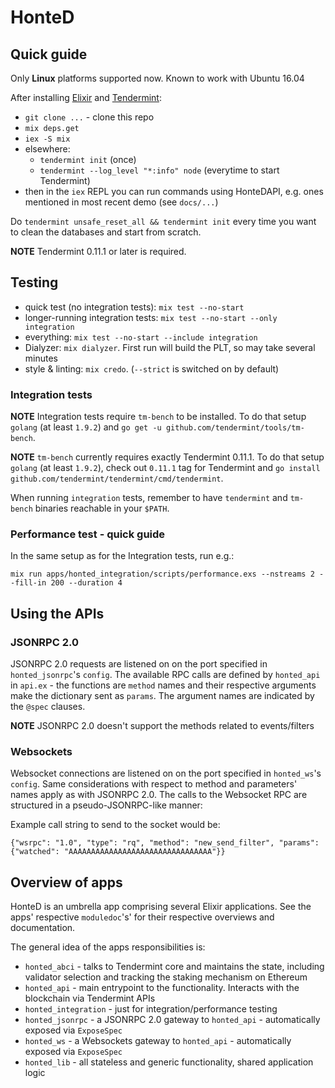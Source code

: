 # HonteD

## Quick guide

Only **Linux** platforms supported now. Known to work with Ubuntu 16.04

After installing [Elixir](http://elixir-lang.github.io/install.html#unix-and-unix-like) and [Tendermint](https://tendermint.com/downloads):

  - `git clone ...` - clone this repo
  - `mix deps.get`
  - `iex -S mix`
  - elsewhere:
    - `tendermint init` (once)
    - `tendermint --log_level "*:info" node` (everytime to start Tendermint)
  - then in the `iex` REPL you can run commands using HonteDAPI, e.g. ones mentioned in most recent demo (see `docs/...`)

Do `tendermint unsafe_reset_all && tendermint init` every time you want to clean the databases and start from scratch.

**NOTE** Tendermint 0.11.1 or later is required.

## Testing

 - quick test (no integration tests): `mix test --no-start`
 - longer-running integration tests: `mix test --no-start --only integration`
 - everything: `mix test --no-start --include integration`
 - Dialyzer: `mix dialyzer`. First run will build the PLT, so may take several minutes
 - style & linting: `mix credo`. (`--strict` is switched on by default)

### Integration tests

**NOTE** Integration tests require `tm-bench` to be installed.
To do that setup `golang` (at least `1.9.2`) and `go get -u github.com/tendermint/tools/tm-bench`.

**NOTE** `tm-bench` currently requires exactly Tendermint 0.11.1.
To do that setup `golang` (at least `1.9.2`), check out `0.11.1` tag for Tendermint and `go install github.com/tendermint/tendermint/cmd/tendermint`.

When running `integration` tests, remember to have `tendermint` and `tm-bench` binaries reachable in your `$PATH`.

### Performance test - quick guide

In the same setup as for the Integration tests, run e.g.:
```
mix run apps/honted_integration/scripts/performance.exs --nstreams 2 --fill-in 200 --duration 4
```

## Using the APIs

### JSONRPC 2.0

JSONRPC 2.0 requests are listened on on the port specified in `honted_jsonrpc`'s `config`.
The available RPC calls are defined by `honted_api` in `api.ex` - the functions are `method` names and their respective arguments make the dictionary sent as `params`.
The argument names are indicated by the `@spec` clauses.

**NOTE** JSONRPC 2.0 doesn't support the methods related to events/filters

### Websockets

Websocket connections are listened on on the port specified in `honted_ws`'s `config`.
Same considerations with respect to method and parameters' names apply as with JSONRPC 2.0.
The calls to the Websocket RPC are structured in a pseudo-JSONRPC-like manner:

Example call string to send to the socket would be:
```
{"wsrpc": "1.0", "type": "rq", "method": "new_send_filter", "params": {"watched": "AAAAAAAAAAAAAAAAAAAAAAAAAAAAAAAA"}}
```

## Overview of apps

HonteD is an umbrella app comprising several Elixir applications.
See the apps' respective `moduledoc`'s' for their respective overviews and documentation.

The general idea of the apps responsibilities is:
  - `honted_abci` - talks to Tendermint core and maintains the state, including validator selection and tracking the staking mechanism on Ethereum
  - `honted_api` - main entrypoint to the functionality. Interacts with the blockchain via Tendermint APIs
  - `honted_integration` - just for integration/performance testing
  - `honted_jsonrpc` - a JSONRPC 2.0 gateway to `honted_api` - automatically exposed via `ExposeSpec`
  - `honted_ws` - a Websockets gateway to `honted_api` - automatically exposed via `ExposeSpec`
  - `honted_lib` - all stateless and generic functionality, shared application logic
